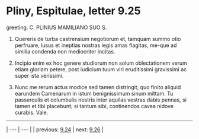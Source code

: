 # Pliny, Espitulae, letter 9.25

greeting. C. PLINIUS MAMILIANO SUO S.



1. Quereris de turba castrensium negotiorum et, tamquam summo otio perfruare, lusus et ineptias nostras legis amas flagitas, me-que ad similia condenda non mediocriter incitas.



2. Incipio enim ex hoc genere studiorum non solum oblectationem verum etiam gloriam petere, post iudicium tuum viri eruditissimi gravissimi ac super ista verissimi.



3. Nunc me rerum actus modice sed tamen distringit; quo finito aliquid earundem Camenarum in istum benignissimum sinum mittam. Tu passerculis et columbulis nostris inter aquilas vestras dabis pennas, si tamen et tibi placebunt; si tantum sibi, continendos cavea nidove curabis. Vale.



---

| --- | --- |
| previous: [9.24](../9.24/) | next: [9.26](../9.26/) |